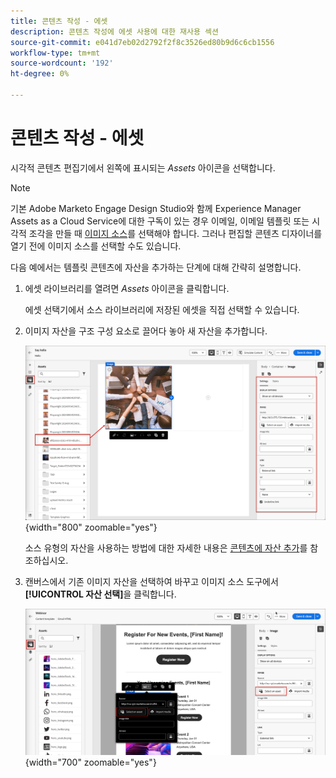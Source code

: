 ```yaml
---
title: 콘텐츠 작성 - 에셋
description: 콘텐츠 작성에 에셋 사용에 대한 재사용 섹션
source-git-commit: e041d7eb02d2792f2f8c3526ed80b9d6c6cb1556
workflow-type: tm+mt
source-wordcount: '192'
ht-degree: 0%

---
```


# 콘텐츠 작성 - 에셋

시각적 콘텐츠 편집기에서 왼쪽에 표시되는 _Assets_ 아이콘을 선택합니다.

>[!NOTE]
>
>기본 Adobe Marketo Engage Design Studio와 함께 Experience Manager Assets as a Cloud Service에 대한 구독이 있는 경우 이메일, 이메일 템플릿 또는 시각적 조각을 만들 때 [이미지 소스](../user/content/assets-overview.md#choose-an-asset-source)를 선택해야 합니다. 그러나 편집할 콘텐츠 디자이너를 열기 전에 이미지 소스를 선택할 수도 있습니다.

다음 예에서는 템플릿 콘텐츠에 자산을 추가하는 단계에 대해 간략히 설명합니다.

1. 에셋 라이브러리를 열려면 _Assets_ 아이콘을 클릭합니다.

   에셋 선택기에서 소스 라이브러리에 저장된 에셋을 직접 선택할 수 있습니다.

1. 이미지 자산을 구조 구성 요소로 끌어다 놓아 새 자산을 추가합니다.

   ![Marketo Engage 에셋을 캔버스로 드래그하고 설정을 조정하십시오](../assets/content-design-shared/content-design-add-asset.png){width="800" zoomable="yes"}

   소스 유형의 자산을 사용하는 방법에 대한 자세한 내용은 [콘텐츠에 자산 추가](../user/content/assets-overview.md#add-assets-to-your-content)를 참조하십시오.

1. 캔버스에서 기존 이미지 자산을 선택하여 바꾸고 이미지 소스 도구에서 **[!UICONTROL 자산 선택]**&#x200B;을 클릭합니다.

   ![원본 라이브러리에서 자산 선택](../assets/content-design-shared/visual-designer-select-an-asset.png){width="700" zoomable="yes"}
